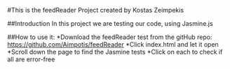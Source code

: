 #This is the feedReader Project created by Kostas Zeimpekis

##Introduction
In this project we are testing our code, using Jasmine.js

##How to use it:
*Download the feedReader test from the gitHub repo: https://github.com/Aimpotis/feedReader
*Click index.html and let it open
*Scroll down the page to find the Jasmine tests
*Click on each to check if all are error-free
